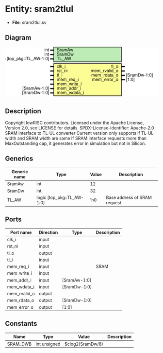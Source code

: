 # Entity: sram2tlul

- **File**: sram2tlul.sv
## Diagram

![Diagram](sram2tlul.svg "Diagram")
## Description

Copyright lowRISC contributors.
 Licensed under the Apache License, Version 2.0, see LICENSE for details.
 SPDX-License-Identifier: Apache-2.0
 SRAM interface to TL-UL converter
      Current version only supports if TL-UL width and SRAM width are same
      If SRAM interface requests more than MaxOutstanding cap, it generates
      error in simulation but not in Silicon.
 
## Generics

| Generic name | Type                       | Value | Description                  |
| ------------ | -------------------------- | ----- | ---------------------------- |
| SramAw       | int                        | 12    |                              |
| SramDw       | int                        | 32    |                              |
| TL_AW        | logic [top_pkg::TL_AW-1:0] | 'h0   | Base address of SRAM request |
## Ports

| Port name    | Direction | Type         | Description |
| ------------ | --------- | ------------ | ----------- |
| clk_i        | input     |              |             |
| rst_ni       | input     |              |             |
| tl_o         | output    |              |             |
| tl_i         | input     |              |             |
| mem_req_i    | input     |              | SRAM        |
| mem_write_i  | input     |              |             |
| mem_addr_i   | input     | [SramAw-1:0] |             |
| mem_wdata_i  | input     | [SramDw-1:0] |             |
| mem_rvalid_o | output    |              |             |
| mem_rdata_o  | output    | [SramDw-1:0] |             |
| mem_error_o  | output    | [1:0]        |             |
## Constants

| Name     | Type         | Value            | Description |
| -------- | ------------ | ---------------- | ----------- |
| SRAM_DWB | int unsigned | $clog2(SramDw/8) |             |
